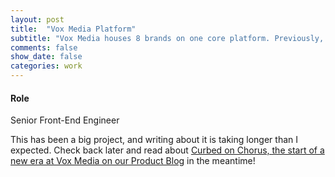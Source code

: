 ```yaml
---
layout: post
title:  "Vox Media Platform"
subtitle: "Vox Media houses 8 brands on one core platform. Previously, each site had their own custom front-end code base. We've spent the last year unifying, refactoring, and thinking of brands beyond the website."
comments: false
show_date: false
categories: work
---
```


#### Role
Senior Front-End Engineer

This has been a big project, and writing about it is taking longer than I expected. Check back later and read about [Curbed on Chorus, the start of a new era at Vox Media on our Product Blog](http://product.voxmedia.com/2016/2/23/11098476/curbed-on-chorus-the-start-of-a-new-era-at-vox-media) in the meantime!
